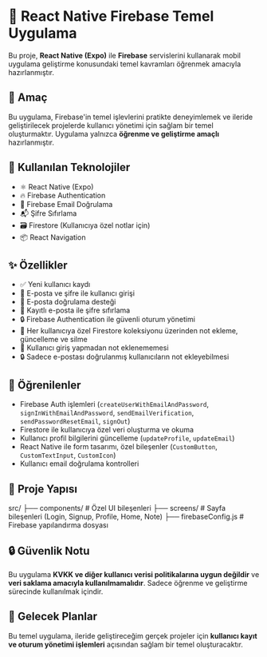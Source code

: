 # 📱 React Native Firebase Temel Uygulama

Bu proje, **React Native (Expo)** ile **Firebase** servislerini kullanarak mobil uygulama geliştirme konusundaki temel kavramları öğrenmek amacıyla hazırlanmıştır.

## 🎯 Amaç

Bu uygulama, Firebase'in temel işlevlerini pratikte deneyimlemek ve ileride geliştirilecek projelerde kullanıcı yönetimi için sağlam bir temel oluşturmaktır. Uygulama yalnızca **öğrenme ve geliştirme amaçlı** hazırlanmıştır.

## 🔧 Kullanılan Teknolojiler

- ⚛️ React Native (Expo)
- 🔥 Firebase Authentication
- 🔐 Firebase Email Doğrulama
- 📬 Şifre Sıfırlama
- 🗃️ Firestore (Kullanıcıya özel notlar için)
- 📦 React Navigation

## ✨ Özellikler

- ✅ Yeni kullanıcı kaydı
- 🔐 E-posta ve şifre ile kullanıcı girişi
- 📩 E-posta doğrulama desteği
- 🔄 Kayıtlı e-posta ile şifre sıfırlama
- 🔒 Firebase Authentication ile güvenli oturum yönetimi
- 📝 Her kullanıcıya özel Firestore koleksiyonu üzerinden not ekleme, güncelleme ve silme
- 📌 Kullanıcı giriş yapmadan not eklenememesi
- 🔒 Sadece e-postası doğrulanmış kullanıcıların not ekleyebilmesi

## 🧠 Öğrenilenler

- Firebase Auth işlemleri (`createUserWithEmailAndPassword`, `signInWithEmailAndPassword`, `sendEmailVerification`, `sendPasswordResetEmail`, `signOut`)
- Firestore ile kullanıcıya özel veri oluşturma ve okuma
- Kullanıcı profil bilgilerini güncelleme (`updateProfile`, `updateEmail`)
- React Native ile form tasarımı, özel bileşenler (`CustomButton`, `CustomTextInput`, `CustomIcon`)
- Kullanıcı email doğrulama kontrolleri

## 📁 Proje Yapısı

src/
├── components/        # Özel UI bileşenleri
├── screens/           # Sayfa bileşenleri (Login, Signup, Profile, Home, Note)
├── firebaseConfig.js  # Firebase yapılandırma dosyası


## 🔒 Güvenlik Notu

Bu uygulama **KVKK ve diğer kullanıcı verisi politikalarına uygun değildir** ve **veri saklama amacıyla kullanılmamalıdır**. Sadece öğrenme ve geliştirme sürecinde kullanılmak içindir.

## 🚀 Gelecek Planlar

Bu temel uygulama, ileride geliştireceğim gerçek projeler için **kullanıcı kayıt ve oturum yönetimi işlemleri** açısından sağlam bir temel oluşturacaktır.


